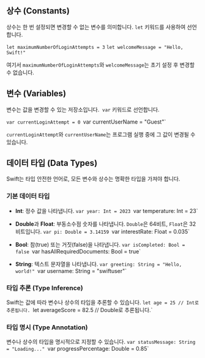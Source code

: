 ## 상수 (Constants)

상수는 한 번 설정되면 변경할 수 없는 변수를 의미합니다. 
`let` 키워드를 사용하여 선언합니다.

`let maximumNumberOfLoginAttempts = 3`
`let welcomeMessage = "Hello, Swift!"`


여기서 `maximumNumberOfLoginAttempts`와 `welcomeMessage`는 초기 설정 후 변경할 수 없습니다.

## 변수 (Variables)

변수는 값을 변경할 수 있는 저장소입니다. 
`var` 키워드로 선언합니다.

`var currentLoginAttempt = 0
`var currentUserName = "Guest"`

`currentLoginAttempt`와 `currentUserName`는 프로그램 실행 중에 그 값이 변경될 수 있습니다.

## 데이터 타입 (Data Types)

Swift는 타입 안전한 언어로, 모든 변수와 상수는 명확한 타입을 가져야 합니다.

### 기본 데이터 타입

- **Int**: 정수 값을 나타냅니다.
    `var year: Int = 2023
    `var temperature: Int = 23`
    
- **Double**과 **Float**: 부동소수점 숫자를 나타냅니다. `Double`은 64비트, `Float`은 32비트입니다.
    `var pi: Double = 3.14159
    `var interestRate: Float = 0.035`
    
- **Bool**: 참(true) 또는 거짓(false)을 나타냅니다.
    `var isCompleted: Bool = false
    `var hasAllRequiredDocuments: Bool = true`
    
- **String**: 텍스트 문자열을 나타냅니다.
    `var greeting: String = "Hello, world!"
    `var username: String = "swiftuser"`
    

### 타입 추론 (Type Inference)

Swift는 값에 따라 변수나 상수의 타입을 추론할 수 있습니다.
`let age = 25 // Int로 추론됩니다.
`let averageScore = 82.5 // Double로 추론됩니다.`

### 타입 명시 (Type Annotation)

변수나 상수의 타입을 명시적으로 지정할 수 있습니다.
`var statusMessage: String = "Loading..."
`var progressPercentage: Double = 0.85`